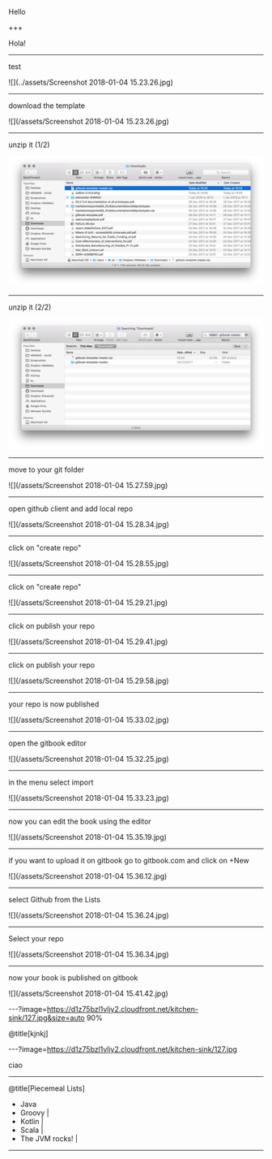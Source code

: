 
Hello

+++

Hola!

---

test

![](../assets/Screenshot 2018-01-04 15.23.26.jpg)

---

<!-- <img src="" alt="Drawing" style="width: 200px;" class="roar"/> -->

download the template

![](/assets/Screenshot 2018-01-04 15.23.26.jpg)

---

unzip it (1/2)

<img src="/assets/Screenshot 2018-01-04 15.25.57.jpg" alt="Drawing" />

---

unzip it (2/2)

<img src="/assets/Screenshot 2018-01-04 15.26.30.jpg" alt="Drawing" class="roar"/>


---

move to your git folder

![](/assets/Screenshot 2018-01-04 15.27.59.jpg)

---


open github client and add local repo

![](/assets/Screenshot 2018-01-04 15.28.34.jpg)

---

click on "create repo"

![](/assets/Screenshot 2018-01-04 15.28.55.jpg)

---

click on "create repo"

![](/assets/Screenshot 2018-01-04 15.29.21.jpg)

---

click on publish your repo

![](/assets/Screenshot 2018-01-04 15.29.41.jpg)

---

click on publish your repo

![](/assets/Screenshot 2018-01-04 15.29.58.jpg)

---

your repo is now published

![](/assets/Screenshot 2018-01-04 15.33.02.jpg)

---

open the gitbook editor

![](/assets/Screenshot 2018-01-04 15.32.25.jpg)

---

in the menu select import

![](/assets/Screenshot 2018-01-04 15.33.23.jpg)


---

now you can edit the book using the editor

![](/assets/Screenshot 2018-01-04 15.35.19.jpg)


---

if you want to upload it on gitbook go to gitbook.com and click on +New

![](/assets/Screenshot 2018-01-04 15.36.12.jpg)


---

select Github from the Lists

![](/assets/Screenshot 2018-01-04 15.36.24.jpg)


---

Select your repo

![](/assets/Screenshot 2018-01-04 15.36.34.jpg)


---

now your book is published on gitbook

![](/assets/Screenshot 2018-01-04 15.41.42.jpg)

---?image=https://d1z75bzl1vljy2.cloudfront.net/kitchen-sink/127.jpg&size=auto 90%

@title[kjnkj]

---?image=https://d1z75bzl1vljy2.cloudfront.net/kitchen-sink/127.jpg

ciao


---

@title[Piecemeal Lists]

- Java
- Groovy |
- Kotlin |
- Scala  |
- The JVM rocks! |

---
